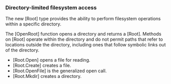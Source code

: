 ### Directory-limited filesystem access

<!-- go.dev/issue/67002 -->
The new [Root] type provides the ability to perform filesystem
operations within a specific directory.

The [OpenRoot] function opens a directory and returns a [Root].
Methods on [Root] operate within the directory and do not permit
paths that refer to locations outside the directory, including
ones that follow symbolic links out of the directory.

- [Root.Open] opens a file for reading.
- [Root.Create] creates a file.
- [Root.OpenFile] is the generalized open call.
- [Root.Mkdir] creates a directory.

